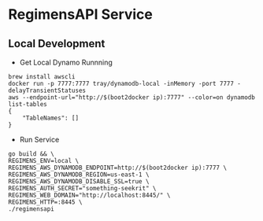 # RegimensAPI Service
## Local Development
* Get Local Dynamo Runnning

```
brew install awscli
docker run -p 7777:7777 tray/dynamodb-local -inMemory -port 7777 -delayTransientStatuses
aws --endpoint-url="http://$(boot2docker ip):7777" --color=on dynamodb list-tables
{
    "TableNames": []
}
```

* Run Service

```
go build && \
REGIMENS_ENV=local \
REGIMENS_AWS_DYNAMODB_ENDPOINT=http://$(boot2docker ip):7777 \
REGIMENS_AWS_DYNAMODB_REGION=us-east-1 \
REGIMENS_AWS_DYNAMODB_DISABLE_SSL=true \
REGIMENS_AUTH_SECRET="something-seekrit" \
REGIMENS_WEB_DOMAIN="http://localhost:8445/" \
REGIMENS_HTTP=:8445 \
./regimensapi
```